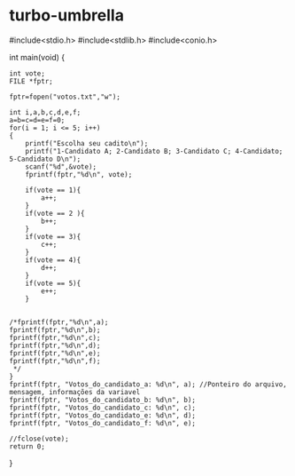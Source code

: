 # turbo-umbrella
#include<stdio.h>
#include<stdlib.h>
#include<conio.h>

int main(void)
{
    
    int vote;
    FILE *fptr;
    
    fptr=fopen("votos.txt","w");
    
    int i,a,b,c,d,e,f;
    a=b=c=d=e=f=0;
    for(i = 1; i <= 5; i++)
    {
        printf("Escolha seu cadito\n");
        printf("1-Candidato A; 2-Candidato B; 3-Candidato C; 4-Candidato; 5-Candidato D\n");
        scanf("%d",&vote);
        fprintf(fptr,"%d\n", vote);
        
        if(vote == 1){
            a++;
        }
        if(vote == 2 ){
            b++;
        }
        if(vote == 3){
            c++;
        }
        if(vote == 4){
            d++;
        }
        if(vote == 5){
            e++;
        }
        
        
    /*fprintf(fptr,"%d\n",a);
    fprintf(fptr,"%d\n",b);
    fprintf(fptr,"%d\n",c);
    fprintf(fptr,"%d\n",d);
    fprintf(fptr,"%d\n",e);
    fprintf(fptr,"%d\n",f);
     */
    }
    fprintf(fptr, "Votos_do_candidato_a: %d\n", a); //Ponteiro do arquivo, mensagem, informações da variavel
    fprintf(fptr, "Votos_do_candidato_b: %d\n", b);
    fprintf(fptr, "Votos_do_candidato_c: %d\n", c);
    fprintf(fptr, "Votos_do_candidato_e: %d\n", d);
    fprintf(fptr, "Votos_do_candidato_f: %d\n", e);
    
    //fclose(vote);
    return 0;
}
